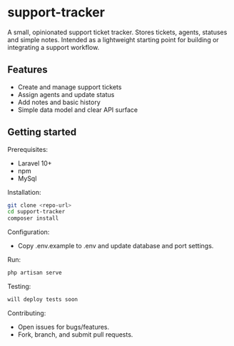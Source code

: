 # support-tracker

A small, opinionated support ticket tracker. Stores tickets, agents, statuses and simple notes. Intended as a lightweight starting point for building or integrating a support workflow.

## Features
- Create and manage support tickets
- Assign agents and update status
- Add notes and basic history
- Simple data model and clear API surface

## Getting started

Prerequisites:
- Laravel 10+
- npm
- MySql

Installation:
```bash
git clone <repo-url>
cd support-tracker
composer install
```

Configuration:
- Copy .env.example to .env and update database and port settings.

Run:
```bash
php artisan serve
```

Testing:
```bash
will deploy tests soon
```

Contributing:
- Open issues for bugs/features.
- Fork, branch, and submit pull requests.


